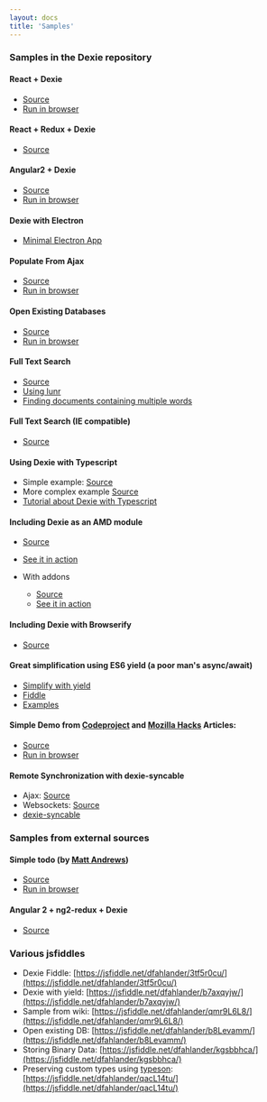 ```yaml
---
layout: docs
title: 'Samples'
---
```


### Samples in the Dexie repository

#### React + Dexie

* [Source](https://github.com/dfahlander/Dexie.js/tree/master/samples/react)
* [Run in browser](http://rawgit.com/dfahlander/Dexie.js/demo/samples/react/build/)

#### React + Redux + Dexie

* [Source](https://github.com/dfahlander/Dexie.js/tree/master/samples/react-redux)

#### Angular2 + Dexie

* [Source](https://github.com/dfahlander/Dexie.js/tree/master/samples/angular2)
* [Run in browser](http://rawgit.com/dfahlander/Dexie.js/demo/samples/angular2/dist/)

#### Dexie with Electron

* [Minimal Electron App](https://github.com/dfahlander/Dexie.js/tree/master/samples/electron)

#### Populate From Ajax

* [Source](http://dexie.org/docs/Dexie/Dexie.on.populate.html#ajax-populate-sample)
* [Run in browser](https://rawgit.com/dfahlander/Dexie.js/releases/samples/ajax-populate/populateFromAjaxCall.html)

#### Open Existing Databases

* [Source](https://github.com/dfahlander/Dexie.js/blob/master/samples/open-existing-db/dump-databases.html)
* [Run in browser](https://rawgit.com/dfahlander/Dexie.js/releases/samples/open-existing-db/dump-databases.html)

#### Full Text Search

* [Source](https://github.com/dfahlander/Dexie.js/blob/master/samples/full-text-search/FullTextSearch.js)
* [Using lunr](https://gist.github.com/nolanlawson/6f69f4a573c1da862e92)
* [Finding documents containing multiple words](https://github.com/dfahlander/Dexie.js/issues/281)

#### Full Text Search (IE compatible)

* [Source](https://github.com/dfahlander/Dexie.js/blob/master/samples/full-text-search/FullTextSearch2.js)

#### Using Dexie with Typescript

* Simple example: [Source](https://github.com/dfahlander/Dexie.js/tree/master/samples/typescript-simple)
* More complex example [Source](https://github.com/dfahlander/Dexie.js/tree/master/samples/typescript)
* [Tutorial about Dexie with Typescript](http://dexie.org/docs/Typescript.html)

#### Including Dexie as an AMD module

* [Source](https://github.com/dfahlander/Dexie.js/tree/master/samples/requirejs)
* [See it in action](https://rawgit.com/dfahlander/Dexie.js/master/samples/requirejs/app.html)

* With addons
  * [Source](https://github.com/dfahlander/Dexie.js/tree/master/samples/requirejs-with-addons)
  * [See it in action](https://rawgit.com/dfahlander/Dexie.js/master/samples/requirejs-with-addons/app.html)

#### Including Dexie with Browserify

* [Source](https://github.com/dfahlander/Dexie.js/tree/master/samples/browserify)

#### Great simplification using ES6 yield (a poor man's async/await)

* [Simplify with yield](http://dexie.org/docs/Simplify-with-yield.html)
* [Fiddle](https://jsfiddle.net/dfahlander/b7axqyjw/)
* [Examples](https://github.com/dfahlander/Dexie.js/blob/master/test/tests-yield.js)

#### Simple Demo from [Codeproject](http://www.codeproject.com/Articles/744986/How-to-do-some-magic-with-indexedDB) and [Mozilla Hacks](https://hacks.mozilla.org/2014/06/breaking-the-borders-of-indexeddb/) Articles:

* [Source](https://github.com/dfahlander/Dexie.js/blob/master/samples/codeproject-article/DexieAlgorithmsSamples.html)
* [Run in browser](https://rawgit.com/dfahlander/Dexie.js/releases/samples/codeproject-article/DexieAlgorithmsSamples.html)

#### Remote Synchronization with dexie-syncable

* Ajax: [Source](https://github.com/dfahlander/Dexie.js/tree/master/samples/remote-sync/ajax)
* Websockets: [Source](https://github.com/dfahlander/Dexie.js/tree/master/samples/remote-sync/websocket)
* [dexie-syncable](http://dexie.org/docs/Syncable/Dexie.Syncable.js.html)


### Samples from external sources

#### Simple todo (by [Matt Andrews](https://mattandre.ws))

* [Source](https://github.com/matthew-andrews/offline-todo-dexie/blob/gh-pages/application.js)
* [Run in browser](https://rawgit.com/matthew-andrews/offline-todo-dexie/gh-pages/index.html)

#### Angular 2 + ng2-redux + Dexie

* [Source](https://github.com/jsperts/workshop_unterlagen/tree/master/angular2/examples/Redux)

### Various jsfiddles

* Dexie Fiddle: [https://jsfiddle.net/dfahlander/3tf5r0cu/](https://jsfiddle.net/dfahlander/3tf5r0cu/)
* Dexie with yield: [https://jsfiddle.net/dfahlander/b7axqyjw/](https://jsfiddle.net/dfahlander/b7axqyjw/)
* Sample from wiki: [https://jsfiddle.net/dfahlander/qmr9L6L8/](https://jsfiddle.net/dfahlander/qmr9L6L8/)
* Open existing DB: [https://jsfiddle.net/dfahlander/b8Levamm/](https://jsfiddle.net/dfahlander/b8Levamm/)
* Storing Binary Data: [https://jsfiddle.net/dfahlander/kgsbbhca/](https://jsfiddle.net/dfahlander/kgsbbhca/)
* Preserving custom types using [typeson](https://www.npmjs.com/package/typeson): [https://jsfiddle.net/dfahlander/qacL14tu/](https://jsfiddle.net/dfahlander/qacL14tu/)
